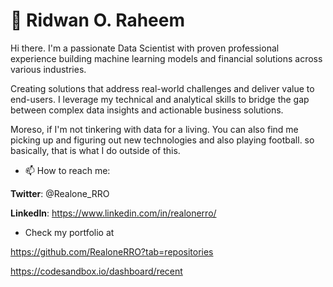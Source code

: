 # 🔭 Ridwan O. Raheem

Hi there. I'm a passionate Data Scientist with proven professional experience building machine learning models and financial solutions across various industries.

Creating solutions that address real-world challenges and deliver value to end-users. I leverage my technical and analytical skills to bridge the gap between complex data insights and actionable business solutions.

Moreso, if I'm not tinkering with data for a living. You can also find me picking up and figuring out new technologies and also playing football. so basically, that is what I do outside of this.

* 📫 How to reach me:
  
**Twitter**: @Realone_RRO

**LinkedIn**: https://www.linkedin.com/in/realonerro/

* Check my portfolio at
   
https://github.com/RealoneRRO?tab=repositories

https://codesandbox.io/dashboard/recent

